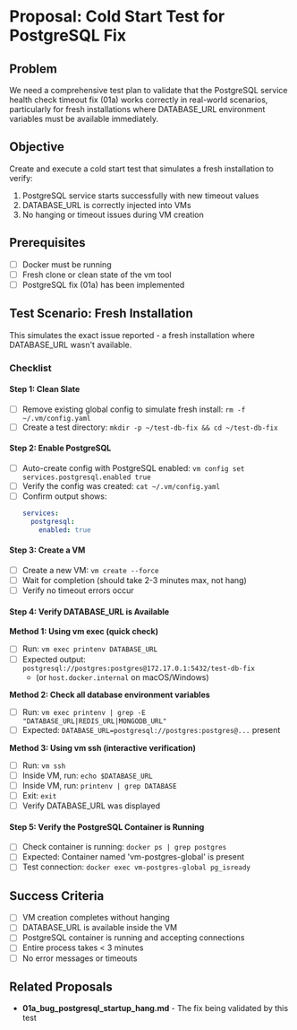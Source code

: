 # Proposal: Cold Start Test for PostgreSQL Fix

## Problem

We need a comprehensive test plan to validate that the PostgreSQL service health check timeout fix (01a) works correctly in real-world scenarios, particularly for fresh installations where DATABASE_URL environment variables must be available immediately.

## Objective

Create and execute a cold start test that simulates a fresh installation to verify:
1. PostgreSQL service starts successfully with new timeout values
2. DATABASE_URL is correctly injected into VMs
3. No hanging or timeout issues during VM creation

## Prerequisites

- [ ] Docker must be running
- [ ] Fresh clone or clean state of the vm tool
- [ ] PostgreSQL fix (01a) has been implemented

## Test Scenario: Fresh Installation

This simulates the exact issue reported - a fresh installation where DATABASE_URL wasn't available.

### Checklist

#### Step 1: Clean Slate
- [ ] Remove existing global config to simulate fresh install: `rm -f ~/.vm/config.yaml`
- [ ] Create a test directory: `mkdir -p ~/test-db-fix && cd ~/test-db-fix`

#### Step 2: Enable PostgreSQL
- [ ] Auto-create config with PostgreSQL enabled: `vm config set services.postgresql.enabled true`
- [ ] Verify the config was created: `cat ~/.vm/config.yaml`
- [ ] Confirm output shows:
  ```yaml
  services:
    postgresql:
      enabled: true
  ```

#### Step 3: Create a VM
- [ ] Create a new VM: `vm create --force`
- [ ] Wait for completion (should take 2-3 minutes max, not hang)
- [ ] Verify no timeout errors occur

#### Step 4: Verify DATABASE_URL is Available

**Method 1: Using vm exec (quick check)**
- [ ] Run: `vm exec printenv DATABASE_URL`
- [ ] Expected output: `postgresql://postgres:postgres@172.17.0.1:5432/test-db-fix`
  - (or `host.docker.internal` on macOS/Windows)

**Method 2: Check all database environment variables**
- [ ] Run: `vm exec printenv | grep -E "DATABASE_URL|REDIS_URL|MONGODB_URL"`
- [ ] Expected: `DATABASE_URL=postgresql://postgres:postgres@...` present

**Method 3: Using vm ssh (interactive verification)**
- [ ] Run: `vm ssh`
- [ ] Inside VM, run: `echo $DATABASE_URL`
- [ ] Inside VM, run: `printenv | grep DATABASE`
- [ ] Exit: `exit`
- [ ] Verify DATABASE_URL was displayed

#### Step 5: Verify the PostgreSQL Container is Running
- [ ] Check container is running: `docker ps | grep postgres`
- [ ] Expected: Container named 'vm-postgres-global' is present
- [ ] Test connection: `docker exec vm-postgres-global pg_isready`

## Success Criteria

- [ ] VM creation completes without hanging
- [ ] DATABASE_URL is available inside the VM
- [ ] PostgreSQL container is running and accepting connections
- [ ] Entire process takes < 3 minutes
- [ ] No error messages or timeouts

## Related Proposals

- **01a_bug_postgresql_startup_hang.md** - The fix being validated by this test
